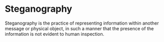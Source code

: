 # Steganography
Steganography is the practice of representing information within another message or physical object, in such a manner that the presence of the information is not evident to human inspection.
